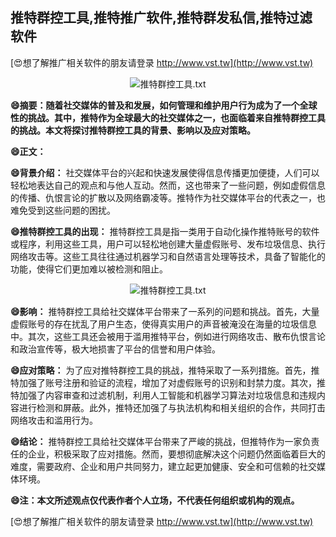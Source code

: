 ## **推特群控工具,推特推广软件,推特群发私信,推特过滤软件**

[😍想了解推广相关软件的朋友请登录 http://www.vst.tw](http://www.vst.tw)

 <center><img src="https://vst.tw/MP4/tuiguang/png/3.png" alt="推特群控工具.txt"></center>

**😄摘要：随着社交媒体的普及和发展，如何管理和维护用户行为成为了一个全球性的挑战。其中，推特作为全球最大的社交媒体之一，也面临着来自推特群控工具的挑战。本文将探讨推特群控工具的背景、影响以及应对策略。**

**😄正文：**

**😄背景介绍：**
社交媒体平台的兴起和快速发展使得信息传播更加便捷，人们可以轻松地表达自己的观点和与他人互动。然而，这也带来了一些问题，例如虚假信息的传播、仇恨言论的扩散以及网络霸凌等。推特作为社交媒体平台的代表之一，也难免受到这些问题的困扰。

**😄推特群控工具的出现：**
推特群控工具是指一类用于自动化操作推特账号的软件或程序，利用这些工具，用户可以轻松地创建大量虚假账号、发布垃圾信息、执行网络攻击等。这些工具往往通过机器学习和自然语言处理等技术，具备了智能化的功能，使得它们更加难以被检测和阻止。

 <center><img src="https://vst.tw/MP4/tuiguang/png/4.png" alt="推特群控工具.txt"></center>

**😄影响：**
推特群控工具给社交媒体平台带来了一系列的问题和挑战。首先，大量虚假账号的存在扰乱了用户生态，使得真实用户的声音被淹没在海量的垃圾信息中。其次，这些工具还会被用于滥用推特平台，例如进行网络攻击、散布仇恨言论和政治宣传等，极大地损害了平台的信誉和用户体验。

**😄应对策略：**
为了应对推特群控工具的挑战，推特采取了一系列措施。首先，推特加强了账号注册和验证的流程，增加了对虚假账号的识别和封禁力度。其次，推特加强了内容审查和过滤机制，利用人工智能和机器学习算法对垃圾信息和违规内容进行检测和屏蔽。此外，推特还加强了与执法机构和相关组织的合作，共同打击网络攻击和滥用行为。

**😄结论：**
推特群控工具给社交媒体平台带来了严峻的挑战，但推特作为一家负责任的企业，积极采取了应对措施。然而，要想彻底解决这个问题仍然面临着巨大的难度，需要政府、企业和用户共同努力，建立起更加健康、安全和可信赖的社交媒体环境。

**😄注：本文所述观点仅代表作者个人立场，不代表任何组织或机构的观点。**

[😍想了解推广相关软件的朋友请登录 http://www.vst.tw](http://www.vst.tw)




